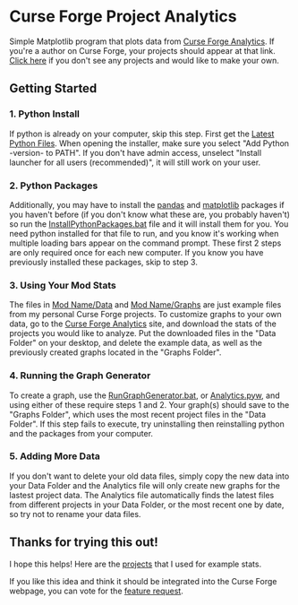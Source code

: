 # Curse Forge Project Analytics
Simple Matplotlib program that plots data from [Curse Forge Analytics](https://authors.curseforge.com/dashboard/projects). If you're a author on Curse Forge, your projects should appear at that link. [Click here](https://www.curseforge.com/project/create "Create a Curse Forge Project") if you don't see any projects and would like to make your own.

## Getting Started
### 1. Python Install
If python is already on your computer, skip this step. First get the [Latest Python Files](https://www.python.org/downloads/ "Python Download"). When opening the installer, make sure you select "Add Python -version- to PATH". If you don't have admin access, unselect "Install launcher for all users (recommended)", it will still work on your user.

### 2. Python Packages
Additionally, you may have to install the [pandas](Analytics/Analytics.pyw#L1) and [matplotlib](Analytics/Analytics.pyw#L2) packages if you haven't before (if you don't know what these are, you probably haven't) so run the [InstallPythonPackages.bat](Analytics/Run/InstallPythonPackages.bat) file and it will install them for you. You need python installed for that file to run, and you know it's working when multiple loading bars appear on the command prompt. These first 2 steps are only required once for each new computer. If you know you have previously installed these packages, skip to step 3.

### 3. Using Your Mod Stats
The files in [Mod Name/Data](Analytics/Data "Data Folder") and [Mod Name/Graphs](Analytics/Graphs "Graphs Folder") are just example files from my personal Curse Forge projects. To customize graphs to your own data, go to the [Curse Forge Analytics](https://authors.curseforge.com/dashboard/projects) site, and download the stats of the projects you would like to analyze. Put the downloaded files in the "Data Folder" on your desktop, and delete the example data, as well as the previously created graphs located in the "Graphs Folder".

### 4. Running the Graph Generator
To create a graph, use the [RunGraphGenerator.bat](Analytics/Run/RunGraphGenerator.bat), or [Analytics.pyw](Analytics/Analytics.pyw), and using either of these require steps 1 and 2. Your graph(s) should save to the "Graphs Folder", which uses the most recent project files in the "Data Folder". If this step fails to execute, try uninstalling then reinstalling python and the packages from your computer.

### 5. Adding More Data
If you don't want to delete your old data files, simply copy the new data into your Data Folder and the Analytics file will only create new graphs for the lastest project data. The Analytics file automatically finds the latest files from different projects in your Data Folder, or the most recent one by date, so try not to rename your data files.

## Thanks for trying this out!
I hope this helps! Here are the [projects](https://www.curseforge.com/members/baconbombingdeveloper/projects "BaconBombingDeveloper Curse Forge Projects") that I used for example stats.

If you like this idea and think it should be integrated into the Curse Forge webpage, you can vote for the [feature request](https://twitch.uservoice.com/forums/915910-game-mods-curseforge/suggestions/40317994-plots-for-author-project-analytics "Vote on User Voice").
